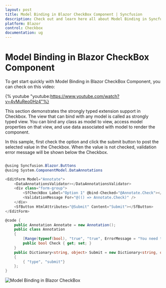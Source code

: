 ```yaml
---
layout: post
title: Model Binding in Blazor CheckBox Component | Syncfusion
description: Check out and learn here all about Model Binding in Syncfusion Blazor CheckBox component and much more.
platform: Blazor
control: Checkbox
documentation: ug
---
```


# Model Binding in Blazor CheckBox Component

To get start quickly with Model Binding in Blazor CheckBox Component, you can check on this video:

{% youtube
"youtube:https://www.youtube.com/watch?v=4vMuReo0Hz4"%}

This section demonstrates the strongly typed extension support in Checkbox. The view that can bind with any model is called as strongly typed view. You can bind any class as model to view, access model properties on that view, and use data associated with model to render the component.

In this sample, first check the option and click the submit button to post the selected value in the Checkbox. When the value is not checked, validation error message will be shown below the Checkbox.

```csharp

@using Syncfusion.Blazor.Buttons
@using System.ComponentModel.DataAnnotations

<EditForm Model="Annotate">
    <DataAnnotationsValidator></DataAnnotationsValidator>
    <div class="form-group">
        <SfCheckBox Label="Option 1" @bind-Checked="@Annotate.Check"></SfCheckBox>
        <ValidationMessage For="@(() => Annotate.Check)" />
    </div>
    <SfButton HtmlAttributes="@Submit" Content="Submit"></SfButton>
</EditForm>

@code {
    public Annotation Annotate = new Annotation();
    public class Annotation
    {
        [Range(typeof(bool), "true", "true", ErrorMessage = "You need to agree to the Terms and Conditions")]
        public bool Check { get; set; }
    }
    public Dictionary<string, object> Submit = new Dictionary<string, object>()
    {
        { "type", "submit"}
    };
}

```


![Model Binding in Blazor CheckBox](./../images/blazor-checkbox-model-binding.png)
<!-- {% previewsample "https://blazorplayground.syncfusion.com/embed/VDVgNvNMqNQRqsHa?appbar=false&editor=false&result=true&errorlist=false&theme=bootstrap5" %} -->